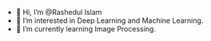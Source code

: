 - 👋 Hi, I’m @Rashedul Islam
- 👀 I’m interested in Deep Learning and Machine Learning.
- 🌱 I’m currently learning Image Processing.
  

<!---
rashedislam6/rashedislam6 is a ✨ special ✨ repository because its `README.md` (this file) appears on your GitHub profile.
You can click the Preview link to take a look at your changes.
--->
